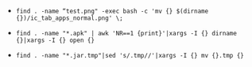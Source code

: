 * `find . -name “test.png" -exec bash -c 'mv {} $(dirname {})/ic_tab_apps_normal.png' \;`

* `find . -name "*.apk" | awk 'NR==1 {print}'|xargs -I {} dirname {}|xargs -I {} open {}`

* `find . -name "*.jar.tmp"|sed 's/.tmp//'|xargs -I {} mv {}.tmp {}`
